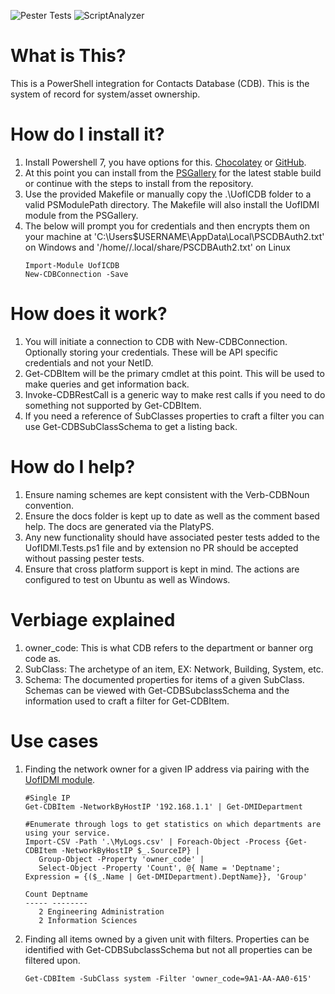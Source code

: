![Pester Tests](https://github.com/techservicesillinois/SecOps-PowerShell-CDB/workflows/Pester%20Tests/badge.svg)
![ScriptAnalyzer](https://github.com/techservicesillinois/SecOps-PowerShell-CDB/workflows/ScriptAnalyzer/badge.svg)

# What is This?
This is a PowerShell integration for Contacts Database (CDB). This is the system of record for system/asset ownership.

# How do I install it?
1) Install Powershell 7, you have options for this. [Chocolatey](https://chocolatey.org/packages/powershell-core) or [GitHub](https://github.com/PowerShell/PowerShell/releases).
2) At this point you can install from the [PSGallery](https://www.powershellgallery.com/packages/UofICDB) for the latest stable build or continue with the steps to install from the repository.
3) Use the provided Makefile or manually copy the .\UofICDB folder to a valid PSModulePath directory. The Makefile will also install the UofIDMI module from the PSGallery.
4) The below will prompt you for credentials and then encrypts them on your machine at 'C:\Users\$USERNAME\AppData\Local\PSCDBAuth2.txt' on Windows and '/home//.local/share/PSCDBAuth2.txt' on Linux
   ```
   Import-Module UofICDB
   New-CDBConnection -Save
   ```

# How does it work?
1) You will initiate a connection to CDB with New-CDBConnection. Optionally storing your credentials. These will be API specific credentials and not your NetID.
2) Get-CDBItem will be the primary cmdlet at this point. This will be used to make queries and get information back.
3) Invoke-CDBRestCall is a generic way to make rest calls if you need to do something not supported by Get-CDBItem.
4) If you need a reference of SubClasses properties to craft a filter you can use Get-CDBSubClassSchema to get a listing back.

# How do I help?
1) Ensure naming schemes are kept consistent with the Verb-CDBNoun convention.
2) Ensure the docs folder is kept up to date as well as the comment based help. The docs are generated via the PlatyPS.
3) Any new functionality should have associated pester tests added to the UofIDMI.Tests.ps1 file and by extension no PR should be accepted without passing pester tests.
4) Ensure that cross platform support is kept in mind. The actions are configured to test on Ubuntu as well as Windows.

# Verbiage explained 
1) owner_code: This is what CDB refers to the department or banner org code as.
2) SubClass: The archetype of an item, EX: Network, Building, System, etc.
3) Schema: The documented properties for items of a given SubClass. Schemas can be viewed with Get-CDBSubclassSchema and the information used to craft a filter for Get-CDBItem.

# Use cases
1) Finding the network owner for a given IP address via pairing with the [UofIDMI module](https://www.powershellgallery.com/packages/UofIDMI).
   ```
   #Single IP
   Get-CDBItem -NetworkByHostIP '192.168.1.1' | Get-DMIDepartment
   ```

   ```
   #Enumerate through logs to get statistics on which departments are using your service.
   Import-CSV -Path '.\MyLogs.csv' | Foreach-Object -Process {Get-CDBItem -NetworkByHostIP $_.SourceIP} | 
      Group-Object -Property 'owner_code' | 
      Select-Object -Property 'Count', @{ Name = 'Deptname';  Expression = {($_.Name | Get-DMIDepartment).DeptName}}, 'Group'

   Count Deptname
   ----- --------
      2 Engineering Administration
      2 Information Sciences
   ```

2) Finding all items owned by a given unit with filters. Properties can be identified with Get-CDBSubclassSchema but not all properties can be filtered upon.
   ```
   Get-CDBItem -SubClass system -Filter 'owner_code=9A1-AA-AA0-615'
   ```